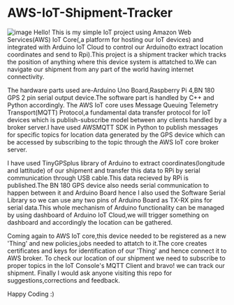 # AWS-IoT-Shipment-Tracker
![image](https://user-images.githubusercontent.com/95514274/180837906-5c29de94-dc23-4f35-93b3-5cd1cb75251e.png)
Hello! This is my simple IoT project using Amazon Web Services(AWS) IoT Core(,a platform for hosting our IoT devices) and integrated with Arduino IoT Cloud to control our Arduino(to extract location coordinates and send to Rpi).This project is a shipment tracker which tracks the position of anything where this device system is attatched to.We can navigate our shipment from any part of the world having internet connectivity.

The hardware parts used are-Arduino Uno Board,Raspberry Pi 4,BN 180 GPS 2 pin serial output device.The software part is handled by C++ and Python accordingly.
The AWS IoT core uses Message Queuing Telemetry Transport(MQTT) Protocol,a fundamental data transfer protocol for IoT devices which is publish-subscribe model between any clients handled by a broker server.I have used AWSMQTT SDK in Python to publish messages for specific topics for location data generated by the GPS device which can be accessed by subscribing to the topic through the AWS IoT core broker server.

I have used TinyGPSplus library of Arduino to extract coordinates(longitude and lattitude) of our shipment and transfer this data to RPi by serial communication through USB cable.This data recieved by RPi is published.The BN 180 GPS device also needs serial communication to happen between it and Arduino Board hence I also used the Software Serial Library so we can use any two pins of Arduino Board as TX-RX pins for serial data.This whole mechanism of Arduino functionality can be managed by using dashboard of Arduino IoT Cloud,we will trigger something on dashboard and accordingly the location can be gathered.

Coming again to AWS IoT core,this device needed to be registered as a new 'Thing' and new policies,jobs needed to attatch to it.The core creates certificates and keys for identification of our 'Thing' and hence connect it to AWS broker.
To check our location of our shipment we need to subscribe to proper topics in the IoT Console's MQTT Client and bravo! we can track our shipment.
Finally I would ask anyone visiting this repo for suggestions,corrections and feedback.

Happy Coding :)
